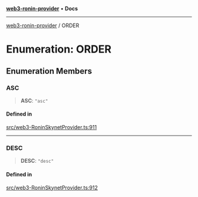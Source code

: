 [**web3-ronin-provider**](../README.md) • **Docs**

***

[web3-ronin-provider](../globals.md) / ORDER

# Enumeration: ORDER

## Enumeration Members

### ASC

> **ASC**: `"asc"`

#### Defined in

[src/web3-RoninSkynetProvider.ts:911](https://github.com/chuacw/web3-ronin-provider/blob/8f8ec8edfaa82f0741161cc9ab238177f2999ade/src/web3-RoninSkynetProvider.ts#L911)

***

### DESC

> **DESC**: `"desc"`

#### Defined in

[src/web3-RoninSkynetProvider.ts:912](https://github.com/chuacw/web3-ronin-provider/blob/8f8ec8edfaa82f0741161cc9ab238177f2999ade/src/web3-RoninSkynetProvider.ts#L912)

